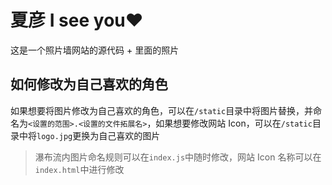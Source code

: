 # 夏彦 I see you❤

这是一个照片墙网站的源代码 + 里面的照片

## 如何修改为自己喜欢的角色

如果想要将图片修改为自己喜欢的角色，可以在`/static`目录中将图片替换，并命名为`<设置的范围>.<设置的文件拓展名>`，如果想要修改网站 Icon，可以在`/static`目录中将`logo.jpg`更换为自己喜欢的图片
> 瀑布流内图片命名规则可以在`index.js`中随时修改，网站 Icon 名称可以在`index.html`中进行修改
